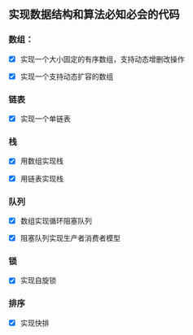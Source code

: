 ## 实现数据结构和算法必知必会的代码



### 数组：

- [x] 实现一个大小固定的有序数组，支持动态增删改操作

- [x] 实现一个支持动态扩容的数组

### 链表

- [x] 实现一个单链表

### 栈

- [x] 用数组实现栈

- [x] 用链表实现栈

### 队列

- [x] 数组实现循环阻塞队列

- [x] 阻塞队列实现生产者消费者模型

### 锁

- [x] 实现自旋锁

### 排序

- [x] 实现快排